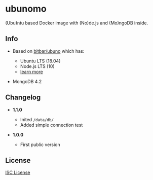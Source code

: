 # ubunomo

(Ubu)ntu based Docker image with (No)de.js and (Mo)ngoDB inside.

## Info

* Based on [bitbar/ubuno](https://github.com/bitbar/ubuno) which has:

  * Ubuntu LTS (18.04)
  * Node.js LTS (10)
  * [learn more](https://github.com/bitbar/ubuno)

* MongoDB 4.2

## Changelog

* **1.1.0**

  * Inited `/data/db/`
  * Added simple connection test

* **1.0.0**

  * First public version

## License

[ISC License](LICENSE)
